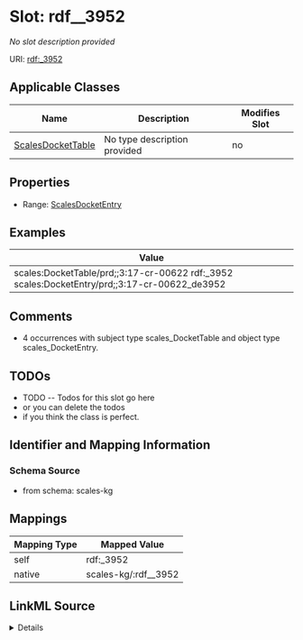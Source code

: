 

# Slot: rdf__3952


_No slot description provided_





URI: [rdf:_3952](http://www.w3.org/1999/02/22-rdf-syntax-ns#_3952)



<!-- no inheritance hierarchy -->





## Applicable Classes

| Name | Description | Modifies Slot |
| --- | --- | --- |
| [ScalesDocketTable](../classes/ScalesDocketTable.md) | No type description provided |  no  |







## Properties

* Range: [ScalesDocketEntry](../classes/ScalesDocketEntry.md)






## Examples

| Value |
| --- |
| scales:DocketTable/prd;;3:17-cr-00622 rdf:_3952 scales:DocketEntry/prd;;3:17-cr-00622_de3952 |

## Comments

* 4 occurrences with subject type scales_DocketTable and object type scales_DocketEntry.

## TODOs

* TODO -- Todos for this slot go here
* or you can delete the todos
* if you think the class is perfect.

## Identifier and Mapping Information







### Schema Source


* from schema: scales-kg




## Mappings

| Mapping Type | Mapped Value |
| ---  | ---  |
| self | rdf:_3952 |
| native | scales-kg/:rdf__3952 |




## LinkML Source

<details>
```yaml
name: rdf__3952
description: No slot description provided
todos:
- TODO -- Todos for this slot go here
- or you can delete the todos
- if you think the class is perfect.
comments:
- 4 occurrences with subject type scales_DocketTable and object type scales_DocketEntry.
examples:
- value: scales:DocketTable/prd;;3:17-cr-00622 rdf:_3952 scales:DocketEntry/prd;;3:17-cr-00622_de3952
from_schema: scales-kg
rank: 1000
slot_uri: rdf:_3952
alias: rdf__3952
domain_of:
- scales_DocketTable
range: scales_DocketEntry

```
</details>
